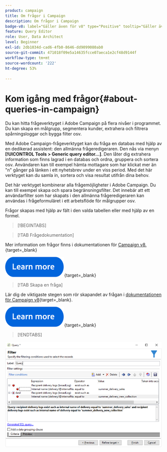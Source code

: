 ```yaml
---
product: campaign
title: Om frågor i Campaign
description: Om frågor i Campaign
badge-v8: label="Gäller även för v8" type="Positive" tooltip="Gäller även Campaign v8"
feature: Query Editor
role: User, Data Architect
level: Beginner
exl-id: 2db1034d-cad6-4fb0-8646-dd9099080ab0
source-git-commit: 471018f09e5a14635fcce07aeca1e2cf48d9144f
workflow-type: tm+mt
source-wordcount: '222'
ht-degree: 53%

---
```


# Kom igång med frågor{#about-queries-in-campaign}



Du kan hitta frågeverktyget i Adobe Campaign på flera nivåer i programmet. Du kan skapa en målgrupp, segmentera kunder, extrahera och filtrera spårningsloggar och bygga filter osv.

Med Adobe Campaign-frågeverktyget kan du fråga en databas med hjälp av en dedikerad assistent: den allmänna frågeredigeraren. Den nås via menyn **[!UICONTROL Tools > Generic query editor...]**. Den låter dig extrahera information som finns lagrad i en databas och ordna, gruppera och sortera osv. Användaren kan till exempel hämta mottagare som har klickat mer än &quot;n&quot; gånger på länken i ett nyhetsbrev under en viss period. Med det här verktyget kan du samla in, sortera och visa resultat utifrån dina behov.

Det här verktyget kombinerar alla frågemöjligheter i Adobe Campaign. Du kan till exempel skapa och spara begränsningsfilter. Det innebär att ett användarfilter som har skapats i den allmänna frågeredigeraren kan användas i frågeformuläret i ett arbetsflöde för målgrupper osv.

Frågor skapas med hjälp av fält i den valda tabellen eller med hjälp av en formel.

>[!BEGINTABS]

>[!TAB Frågedokumentation]

Mer information om frågor finns i dokumentationen för [Campaign v8.](https://experienceleague.adobe.com/en/docs/campaign/automation/workflows/wf-activities/activities){target=_blank}


[![bild](../../assets/do-not-localize/learn-more-button.svg)](https://experienceleague.adobe.com/en/docs/campaign/automation/workflows/wf-activities/activities){target=_blank}


>[!TAB Skapa en fråga]

Lär dig de viktigaste stegen som rör skapandet av frågan i [dokumentationen för Campaign v8](https://experienceleague.adobe.com/en/docs/campaign/automation/workflows/wf-activities/targeting-activities/query){target=_blank}.

[![bild](../../assets/do-not-localize/learn-more-button.svg)](https://experienceleague.adobe.com/en/docs/campaign/automation/workflows/wf-activities/targeting-activities/query){target=_blank}

>[!ENDTABS]

![Skärmbild som visar ett exempel på en fråga.](assets/query_recipients_4.png)
